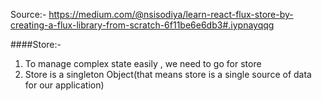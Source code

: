 Source:- https://medium.com/@nsisodiya/learn-react-flux-store-by-creating-a-flux-library-from-scratch-6f11be6e6db3#.iypnayqqg

####Store:-
1) To manage complex state easily , we need to go for store
2) Store is a singleton Object(that means store is a single source of data for our application)
